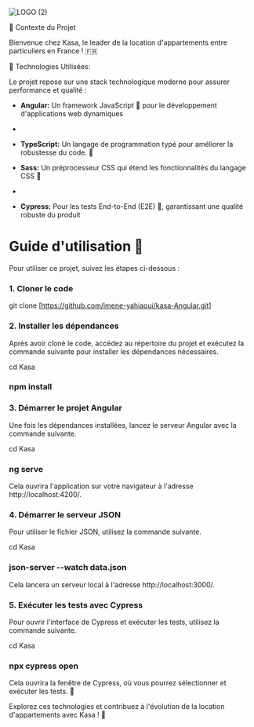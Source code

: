 ![LOGO (2)](https://github.com/imene-yahiaoui/Kasa-vite-TS/assets/76797190/cd40c60b-7532-49f9-970d-c1b2df7b588b)


 🏡 Contexte du Projet

 
Bienvenue chez Kasa, le leader de la location d'appartements entre particuliers en France ! 🇫🇷

🚀 Technologies Utilisées:


Le projet repose sur une stack technologique moderne pour assurer performance et qualité :


- **Angular:** Un framework JavaScript 🚀 pour le développement d'applications web dynamiques
- 
  

- **TypeScript:** Un langage de programmation typé pour améliorer la robustesse du code. 💪

  

- **Sass:** Un préprocesseur CSS qui étend les fonctionnalités du langage CSS 🎨
- 
  

- **Cypress:** Pour les tests End-to-End (E2E) 🧪, garantissant une qualité robuste du produit


# Guide d'utilisation 🚀

Pour utiliser ce projet, suivez les étapes ci-dessous :

### 1. Cloner le code

 
git clone [https://github.com/imene-yahiaoui/kasa-Angular.git]


### 2. Installer les dépendances

Après avoir cloné le code, accédez au répertoire du projet et exécutez la commande suivante pour installer les dépendances nécessaires.

 
 
cd Kasa


### npm install



### 3. Démarrer le projet Angular
Une fois les dépendances installées, lancez le serveur Angular avec la commande suivante. 


 
 
cd Kasa


### ng serve


Cela ouvrira l'application sur votre navigateur à l'adresse http://localhost:4200/.


### 4. Démarrer le serveur JSON
Pour utiliser le fichier JSON, utilisez la commande suivante.

 


cd Kasa


### json-server --watch data.json



 Cela lancera un serveur local à l'adresse http://localhost:3000/.

 

### 5. Exécuter les tests avec Cypress



Pour ouvrir l'interface de Cypress et exécuter les tests, utilisez la commande suivante.

 
cd Kasa


### npx cypress open


Cela ouvrira la fenêtre de Cypress, où vous pourrez sélectionner et exécuter les  tests. 🧪

Explorez ces technologies et contribuez à l'évolution de la location d'appartements avec Kasa ! 🌟



